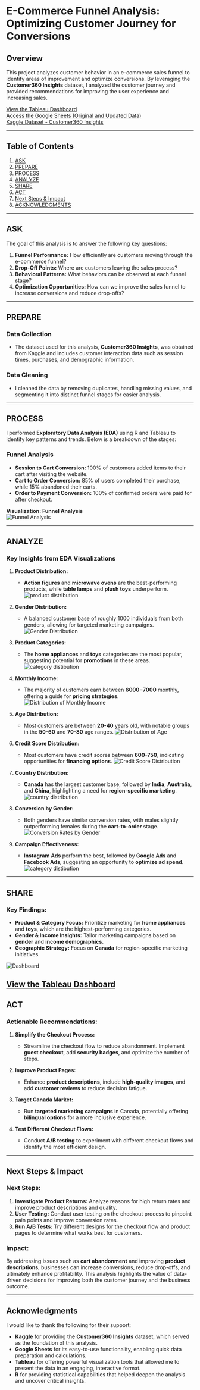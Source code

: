 # E-Commerce Funnel Analysis: Optimizing Customer Journey for Conversions

## Overview

This project analyzes customer behavior in an e-commerce sales funnel to identify areas of improvement and optimize conversions. By leveraging the **Customer360 Insights** dataset, I analyzed the customer journey and provided recommendations for improving the user experience and increasing sales.

[View the Tableau Dashboard](https://public.tableau.com/views/ecommercefunnelanalysis/Dashboard1?:language=en-US&:sid=&:redirect=auth&:display_count=n&:origin=viz_share_link)  
[Access the Google Sheets (Original and Updated Data)](https://docs.google.com/spreadsheets/d/1Wxq-XJGktQeRInHruGaJCnPkGVrrM-ABrrQ-AzUAY5s/edit?usp=sharing)  
[Kaggle Dataset - Customer360 Insights](https://www.kaggle.com/datasets/davedarshan/customer360insights)

---

## Table of Contents

1. [ASK](#ask)
2. [PREPARE](#prepare)
3. [PROCESS](#process)
4. [ANALYZE](#analyze)
5. [SHARE](#share)
6. [ACT](#act)
7. [Next Steps & Impact](#next-steps--impact)
8. [ACKNOWLEDGMENTS](#acknowledgments)

---

## ASK

The goal of this analysis is to answer the following key questions:

1. **Funnel Performance:** How efficiently are customers moving through the e-commerce funnel?
2. **Drop-Off Points:** Where are customers leaving the sales process?
3. **Behavioral Patterns:** What behaviors can be observed at each funnel stage?
4. **Optimization Opportunities:** How can we improve the sales funnel to increase conversions and reduce drop-offs?

---

## PREPARE

### Data Collection
- The dataset used for this analysis, **Customer360 Insights**, was obtained from Kaggle and includes customer interaction data such as session times, purchases, and demographic information.

### Data Cleaning
- I cleaned the data by removing duplicates, handling missing values, and segmenting it into distinct funnel stages for easier analysis.

---

## PROCESS

I performed **Exploratory Data Analysis (EDA)** using R and Tableau to identify key patterns and trends. Below is a breakdown of the stages:

### Funnel Analysis
- **Session to Cart Conversion:** 100% of customers added items to their cart after visiting the website.
- **Cart to Order Conversion:** 85% of users completed their purchase, while 15% abandoned their carts.
- **Order to Payment Conversion:** 100% of confirmed orders were paid for after checkout.

**Visualization: Funnel Analysis**  
![Funnel Analysis](https://github.com/user-attachments/assets/6980114c-431a-405f-9925-ed14246c707c)

---

## ANALYZE

### Key Insights from EDA Visualizations

1. **Product Distribution:**
   - **Action figures** and **microwave ovens** are the best-performing products, while **table lamps** and **plush toys** underperform.
  ![product distribution](https://github.com/user-attachments/assets/7e7e3f46-620f-4bde-80dc-7189ae42a7dd)

2. **Gender Distribution:**
   - A balanced customer base of roughly 1000 individuals from both genders, allowing for targeted marketing campaigns.
   ![Gender Distribution](https://github.com/user-attachments/assets/ac5331cd-1839-455e-8b22-3a99b4c73b56)

3. **Product Categories:**
   - The **home appliances** and **toys** categories are the most popular, suggesting potential for **promotions** in these areas.
   ![category distibution](https://github.com/user-attachments/assets/a64fbaad-edd2-4ced-b72d-167880a56da3)

4. **Monthly Income:**
   - The majority of customers earn between **$6000-$7000** monthly, offering a guide for **pricing strategies**.
 ![Distribution of Monthly Income](https://github.com/user-attachments/assets/b64e2ec8-d86f-4737-9c3e-88b81492d5d0)

5. **Age Distribution:**
   - Most customers are between **20-40** years old, with notable groups in the **50-60** and **70-80** age ranges.
   ![Distribution of Age](https://github.com/user-attachments/assets/8eaa98fd-a02d-49ef-81d0-f44da8e05e0a)

6. **Credit Score Distribution:**
   - Most customers have credit scores between **600-750**, indicating opportunities for **financing options**.
   ![Credit Score Distribution](https://github.com/user-attachments/assets/23d3fcae-981c-4871-82ed-f30b882d1fc5)

7. **Country Distribution:**
   - **Canada** has the largest customer base, followed by **India**, **Australia**, and **China**, highlighting a need for **region-specific marketing**.
  ![country distribution](https://github.com/user-attachments/assets/99ae940f-51a3-44fa-b389-a40ce04207cd)

8. **Conversion by Gender:**
   - Both genders have similar conversion rates, with males slightly outperforming females during the **cart-to-order** stage.
   ![Conversion Rates by Gender](https://github.com/user-attachments/assets/d8c09963-b9d8-47f2-b9d9-802bee920dc4)


9. **Campaign Effectiveness:**
   - **Instagram Ads** perform the best, followed by **Google Ads** and **Facebook Ads**, suggesting an opportunity to **optimize ad spend**.
   ![category distibution](https://github.com/user-attachments/assets/65b54b5f-2006-459c-a020-7420ef9425cd)


---

## SHARE

### Key Findings:
- **Product & Category Focus:** Prioritize marketing for **home appliances** and **toys**, which are the highest-performing categories.
- **Gender & Income Insights:** Tailor marketing campaigns based on **gender** and **income demographics**.
- **Geographic Strategy:** Focus on **Canada** for region-specific marketing initiatives.

![Dashboard](https://github.com/user-attachments/assets/53bc5106-1a89-4db2-bdc6-2919f6e23120)

[View the Tableau Dashboard](https://public.tableau.com/views/ecommercefunnelanalysis/Dashboard1?:language=en-US&:sid=&:redirect=auth&:display_count=n&:origin=viz_share_link)  
---

## ACT

### Actionable Recommendations:

1. **Simplify the Checkout Process:**
   - Streamline the checkout flow to reduce abandonment. Implement **guest checkout**, add **security badges**, and optimize the number of steps.

2. **Improve Product Pages:**
   - Enhance **product descriptions**, include **high-quality images**, and add **customer reviews** to reduce decision fatigue.

3. **Target Canada Market:**
   - Run **targeted marketing campaigns** in Canada, potentially offering **bilingual options** for a more inclusive experience.

4. **Test Different Checkout Flows:**
   - Conduct **A/B testing** to experiment with different checkout flows and identify the most efficient design.

---

## Next Steps & Impact

### Next Steps:
1. **Investigate Product Returns:** Analyze reasons for high return rates and improve product descriptions and quality.
2. **User Testing:** Conduct user testing on the checkout process to pinpoint pain points and improve conversion rates.
3. **Run A/B Tests:** Try different designs for the checkout flow and product pages to determine what works best for customers.

### Impact:
By addressing issues such as **cart abandonment** and improving **product descriptions**, businesses can increase conversions, reduce drop-offs, and ultimately enhance profitability. This analysis highlights the value of data-driven decisions for improving both the customer journey and the business outcome.

---

## Acknowledgments

I would like to thank the following for their support:

- **Kaggle** for providing the **Customer360 Insights** dataset, which served as the foundation of this analysis.
- **Google Sheets** for its easy-to-use functionality, enabling quick data preparation and calculations.
- **Tableau** for offering powerful visualization tools that allowed me to present the data in an engaging, interactive format.
- **R** for providing statistical capabilities that helped deepen the analysis and uncover critical insights.
